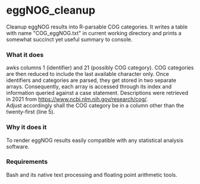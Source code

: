 # eggNOG_cleanup
Cleanup eggNOG results into R-parsable COG categories. It writes a table with name "COG_eggNOG.txt" in current working directory and prints a somewhat succinct yet useful summary to console.  

### What it does    
awks columns 1 (identifier) and 21 (possibly COG category). COG categories are then reduced to include the last available character only. Once identifiers and categories are parsed, they get stored in two separate arrays. Consequently, each array is accessed through its index and information queried against a case statement.  Descriptions were retrieved in 2021 from https://www.ncbi.nlm.nih.gov/research/cog/.  
Adjust accordingly shall the COG category be in a column other than the twenty-first (line 5). 


### Why it does it  
To render eggNOG results easily compatible with any statistical analysis software.  

### Requirements  
Bash and its native text processing and floating point arithmetic tools.  
